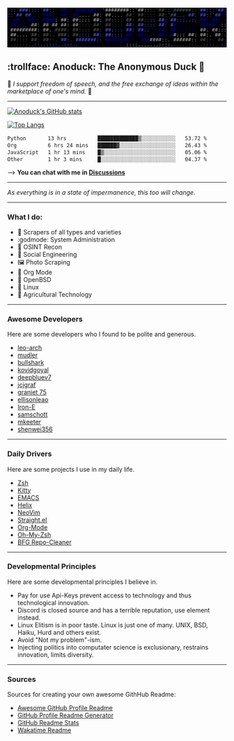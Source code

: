 ![Banner](me.svg)

## :trollface: Anoduck: The Anonymous Duck :duck:

:stars: *I support freedom of speech, and the free exchange of ideas within the marketplace of one's mind.*
:stars:

----------

[![Anoduck's GitHub stats](https://github-readme-stats.vercel.app/api?username=anoduck&show_icons=true&theme=radical)](https://github.com/anoduck)

[![Top Langs](https://github-readme-stats.vercel.app/api/top-langs/?username=anoduck&layout=compact&theme=radical&hide=c,perl,javascript,css,makefile,m4,ruby,html&langs_count=7)](https://github.com/anoduck)


<!--START_SECTION:waka-->

```text
Python       13 hrs          █████████████▒░░░░░░░░░░░   53.72 %
Org          6 hrs 24 mins   ██████▓░░░░░░░░░░░░░░░░░░   26.43 %
JavaScript   1 hr 13 mins    █▒░░░░░░░░░░░░░░░░░░░░░░░   05.06 %
Other        1 hr 3 mins     █░░░░░░░░░░░░░░░░░░░░░░░░   04.37 %
```

<!--END_SECTION:waka-->

--> **You can chat with me in [Discussions](https://github.com/anoduck/anoduck/discussions)**

----------

_As everything is in a state of impermanence, this too will change._

----------

### What I do:

- :satellite: Scrapers of all types and varieties
- :godmode: System Administration
- :footprints: OSINT Recon
- :busts_in_silhouette: Social Engineering
- :framed_picture: Photo Scraping
- :unicorn: Org Mode
- :blowfish: OpenBSD
- :penguin: Linux
- :deciduous_tree: Agricultural Technology

----

### Awesome Developers

Here are some developers who I found to be polite and generous.

- [leo-arch](https://github.com/leo-arch)
- [mudler](https://github.com/mudler)
- [bullshark](https://github.com/bullshark)
- [kovidgoyal](https://github.com/kovidgoyal)
- [deepbluev7](https://github.com/deepbluev7)
- [jcjgraf](https://github.com/jcjgraf)
- [graniet 75](https://github.com/graniet)
- [ellisonleao](https://github.com/ellisonleao)
- [Iron-E](https://github.com/Iron-E)
- [samschott](https://github.com/samschott)
- [mkeeter](https://github.com/mkeeter)
- [shenwei356](https://github.com/shenwei356)

-----

### Daily Drivers

Here are some projects I use in my daily life.

- [Zsh](https://www.zsh.org/)
- [Kitty](https://sw.kovidgoyal.net/kitty)
- [EMACS](https://www.gnu.org/software/emacs/)
- [Helix](https://helix-editor.com/)
- [NeoVim](https://neovim.io/)
- [Straight.el](https://github.com/radian-software/straight.el)
- [Org-Mode](https://orgmode.org)
- [Oh-My-Zsh](https://github.com/robbyrussell/oh-my-zsh/)
- [BFG Repo-Cleaner](https://rtyley.github.io/bfg-repo-cleaner/)

----

### Developmental Principles

Here are some developmental principles I believe in.

- Pay for use Api-Keys prevent access to technology and thus technological innovation.
- Discord is closed source and has a terrible reputation, use element instead.
- Linux Elitism is in poor taste. Linux is just one of many. UNIX, BSD, Haiku, Hurd and others exist.
- Avoid "Not my problem"-ism.
- Injecting politics into computater science is exclusionary, restrains innovation, limits diversity.

-----

### Sources

Sources for creating your own awesome GithHub Readme:

- [Awesome GitHub Profile Readme](https://github.com/abhisheknaiidu/awesome-github-profile-readme)
- [GitHub Profile Readme Generator](https://github.com/rahuldkjain/github-profile-readme-generator)
- [GitHub Readme Stats](https://github.com/anuraghazra/github-readme-stats)
- [Wakatime Readme](https://github.com/anmol098/waka-readme-stats)

